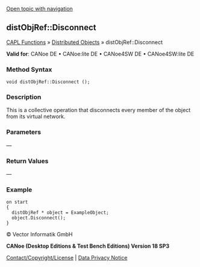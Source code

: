 [Open topic with navigation](../../../../../CANoeDEFamily.htm#Topics/CAPLFunctions/DistributedObjects/Methods/CAPLfunctiondistObjRefDisconnect.md)

## distObjRef::Disconnect

[CAPL Functions](../../CAPLfunctions.md) » [Distributed Objects](../CAPLfunctionsDOOverview.md) » distObjRef::Disconnect

**Valid for**: CANoe DE • CANoe:lite DE • CANoe4SW DE • CANoe4SW:lite DE

### Method Syntax

```plaintext
void distObjRef::Disconnect ();
```

### Description

This is a collective operation that disconnects every member of the object from its virtual network.

### Parameters

—

### Return Values

—

### Example

```plaintext
on start
{
  distObjRef * object = ExampleObject;
  object.Disconnect();
}
```

© Vector Informatik GmbH

**CANoe (Desktop Editions & Test Bench Editions) Version 18 SP3**

[Contact/Copyright/License](../../../Shared/ContactCopyrightLicense.md) | [Data Privacy Notice](https://www.vector.com/int/en/company/get-info/privacy-policy/)
